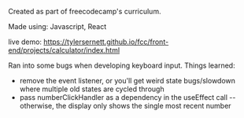 Created as part of freecodecamp's curriculum.

Made using: Javascript, React

live demo: https://tylersernett.github.io/fcc/front-end/projects/calculator/index.html

Ran into some bugs when developing keyboard input. Things learned:
* remove the event listener, or you'll get weird state bugs/slowdown where multiple old states are cycled through
* pass numberClickHandler as a dependency in the useEffect call -- otherwise, the display only shows the single most recent number